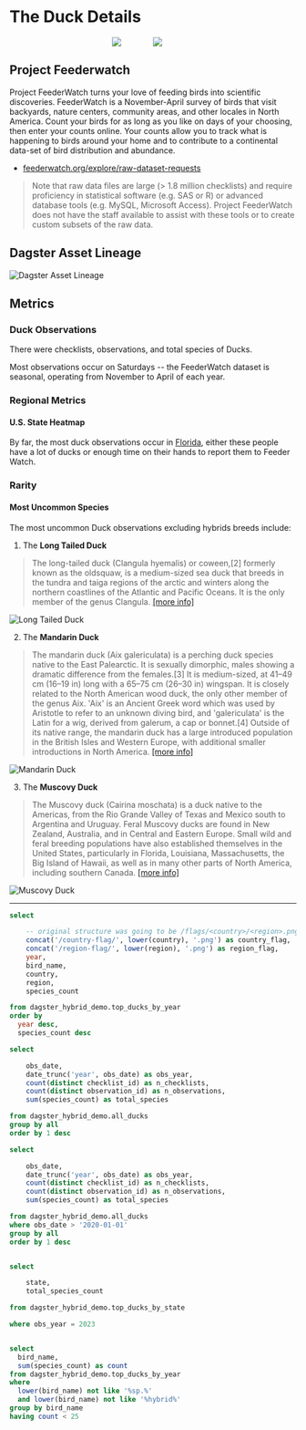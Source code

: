# The Duck Details


<div style="display: flex; justify-content: center;">
  <img src="/logos/dagster.svg" style="flex: 1; max-width: 72px;">
  <img src="/logos/motherduck.svg" style="flex: 1; max-width: 72px;">
</div>


## Project Feederwatch

Project FeederWatch turns your love of feeding birds into scientific discoveries. FeederWatch is a November-April survey of birds that visit backyards, nature centers, community areas, and other locales in North America. Count your birds for as long as you like on days of your choosing, then enter your counts online. Your counts allow you to track what is happening to birds around your home and to contribute to a continental data-set of bird distribution and abundance.

- [feederwatch.org/explore/raw-dataset-requests](https://feederwatch.org/explore/raw-dataset-requests/)

> Note that raw data files are large (> 1.8 million checklists) and require proficiency in statistical software (e.g. SAS or R) or advanced database tools (e.g. MySQL, Microsoft Access). Project FeederWatch does not have the staff available to assist with these tools or to create custom subsets of the raw data.

## Dagster Asset Lineage

![Dagster Asset Lineage](/asset-graph.png)

## Metrics

### Duck Observations


There were <strong><Value data={duck_counts} value='n_checklists' /></strong> checklists, <strong><Value data={duck_counts} value='n_observations' /></strong> observations, and <strong><Value data={duck_counts} value='total_species' /></strong> total species of Ducks.

Most observations occur on Saturdays -- the FeederWatch dataset is seasonal, operating from November to April of each year.

<CalendarHeatmap 
    data={duck_counts_recent} 
    date=obs_date 
    value=n_observations 
    title="Calendar Heatmap"
    subtitle="Daily Observations"
/>

### Regional Metrics

<DataTable data="{top_ducks_annually}" search="true" rows="10" >
  <Column id="country_flag" contentType=image height=30px />
  <Column id="region_flag" contentType=image height=30px />
  <Column id="country" align=left />
  <Column id="region" align=left />
  <Column id="year" align=left />
  <Column id="bird_name" align=left />
  <Column id="species_count" align=right contentType=colorscale scaleColor=green />
</DataTable>


#### U.S. State Heatmap

By far, the most duck observations occur in [Florida](https://en.wikipedia.org/wiki/Florida), either these people have a lot of ducks or enough time on their hands to report them to Feeder Watch.

<USMap
    data={ducks_by_state}
    state=state
    value=total_species_count
    legend=true
    abbreviations=true
    colorScale=red
    max=500
/>

### Rarity

#### Most Uncommon Species

The most uncommon Duck observations excluding hybrids breeds include:

 1. The <strong>Long Tailed Duck</strong>

> The long-tailed duck (Clangula hyemalis) or coween,[2] formerly known as the oldsquaw, is a medium-sized sea duck that breeds in the tundra and taiga regions of the arctic and winters along the northern coastlines of the Atlantic and Pacific Oceans. It is the only member of the genus Clangula. [[more info]](https://en.wikipedia.org/wiki/Long-tailed_duck)

![Long Tailed Duck](/ducks/long-tailed-duck.jpg)

 2. The <strong>Mandarin Duck</strong> 

> The mandarin duck (Aix galericulata) is a perching duck species native to the East Palearctic. It is sexually dimorphic, males showing a dramatic difference from the females.[3] It is medium-sized, at 41–49 cm (16–19 in) long with a 65–75 cm (26–30 in) wingspan. It is closely related to the North American wood duck, the only other member of the genus Aix. 'Aix' is an Ancient Greek word which was used by Aristotle to refer to an unknown diving bird, and 'galericulata' is the Latin for a wig, derived from galerum, a cap or bonnet.[4] Outside of its native range, the mandarin duck has a large introduced population in the British Isles and Western Europe, with additional smaller introductions in North America. [[more info]](https://en.wikipedia.org/wiki/Mandarin_duck)

![Mandarin Duck](/ducks/mandarin-duck.jpg)

 3. The <strong>Muscovy Duck</strong> 

> The Muscovy duck (Cairina moschata) is a duck native to the Americas, from the Rio Grande Valley of Texas and Mexico south to Argentina and Uruguay. Feral Muscovy ducks are found in New Zealand, Australia, and in Central and Eastern Europe. Small wild and feral breeding populations have also established themselves in the United States, particularly in Florida, Louisiana, Massachusetts, the Big Island of Hawaii, as well as in many other parts of North America, including southern Canada. [[more info]](https://en.wikipedia.org/wiki/Muscovy_duck)

![Muscovy Duck](/ducks/muscovy-duck.jpg)

---

```sql top_ducks_annually
select

    -- original structure was going to be /flags/<country>/<region>.png, but this was causing issues :shrug:
    concat('/country-flag/', lower(country), '.png') as country_flag,
    concat('/region-flag/', lower(region), '.png') as region_flag,
    year,
    bird_name,
    country,
    region,
    species_count

from dagster_hybrid_demo.top_ducks_by_year
order by
  year desc,
  species_count desc
```


```sql duck_counts
select

    obs_date,
    date_trunc('year', obs_date) as obs_year,
    count(distinct checklist_id) as n_checklists,
    count(distinct observation_id) as n_observations,
    sum(species_count) as total_species

from dagster_hybrid_demo.all_ducks
group by all
order by 1 desc
```

```sql duck_counts_recent
select

    obs_date,
    date_trunc('year', obs_date) as obs_year,
    count(distinct checklist_id) as n_checklists,
    count(distinct observation_id) as n_observations,
    sum(species_count) as total_species

from dagster_hybrid_demo.all_ducks
where obs_date > '2020-01-01'
group by all
order by 1 desc
```

```sql ducks_by_state

select

    state,
    total_species_count

from dagster_hybrid_demo.top_ducks_by_state

where obs_year = 2023
```

```sql most_rare_species

select
  bird_name,
  sum(species_count) as count
from dagster_hybrid_demo.top_ducks_by_year
where
  lower(bird_name) not like '%sp.%'
  and lower(bird_name) not like '%hybrid%'
group by bird_name
having count < 25

```
